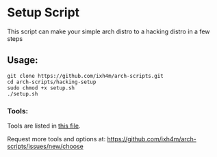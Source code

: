 # Setup Script
This script can make your simple arch distro to a hacking distro in a few steps

## Usage:
	
	git clone https://github.com/ixh4m/arch-scripts.git
	cd arch-scripts/hacking-setup
	sudo chmod +x setup.sh
	./setup.sh

### Tools:
Tools are listed in [this file](tools.md).

Request more tools and options at:
https://github.com/ixh4m/arch-scripts/issues/new/choose
